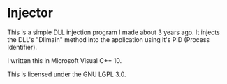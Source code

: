 Injector
========

This is a simple DLL injection program I made about 3 years ago.
It injects the DLL's "Dllmain" method into the application using it's PID (Process Identifier).

I written this in Microsoft Visual C++ 10.

This is licensed under the GNU LGPL 3.0.